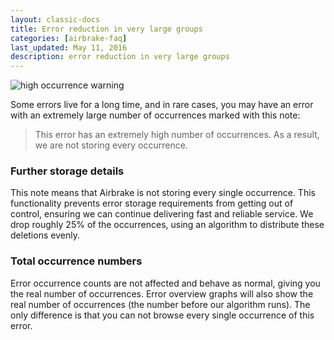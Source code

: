 ```yaml
---
layout: classic-docs
title: Error reduction in very large groups
categories: [airbrake-faq]
last_updated: May 11, 2016
description: error reduction in very large groups
---
```

![high occurrence warning](/docs/assets/img/docs/airbrake/high_occurrence_warning.png)

Some errors live for a long time, and in rare cases, you may have an error
with an extremely large number of occurrences marked with this note:

>This error has an extremely high number of occurrences. As a result, we are
not storing every occurrence.

### Further storage details
This note means that Airbrake is not storing every single occurrence. This
functionality prevents error storage requirements from getting out of control,
ensuring we can continue delivering fast and reliable service. We drop roughly
25% of the occurrences, using an algorithm to distribute these deletions
evenly.

### Total occurrence numbers
Error occurrence counts are not affected and behave as normal, giving you the
real number of occurrences. Error overview graphs will also show the real
number of occurrences (the number before our algorithm runs).  The only
difference is that you can not browse every single occurrence of this error.
